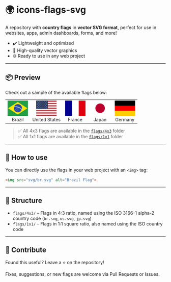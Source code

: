 # 🌍 icons-flags-svg

A repository with **country flags** in **vector SVG format**, perfect for use in websites, apps, admin dashboards, forms, and more!

- ✔️ Lightweight and optimized
- 🎨 High-quality vector graphics
- 🌐 Ready to use in any web project

---

## 📦 Preview

Check out a sample of the available flags below:

<table>
  <tr>
    <td align="center"><img src="https://raw.githubusercontent.com/MMaffi/icons-flags-svg/main/flags/4x3/br.svg" width="64"><br>Brazil</td>
    <td align="center"><img src="https://raw.githubusercontent.com/MMaffi/icons-flags-svg/main/flags/4x3/us.svg" width="64"><br>United States</td>
    <td align="center"><img src="https://raw.githubusercontent.com/MMaffi/icons-flags-svg/main/flags/4x3/fr.svg" width="64"><br>France</td>
    <td align="center"><img src="https://raw.githubusercontent.com/MMaffi/icons-flags-svg/main/flags/4x3/jp.svg" width="64"><br>Japan</td>
    <td align="center"><img src="https://raw.githubusercontent.com/MMaffi/icons-flags-svg/main/flags/4x3/de.svg" width="64"><br>Germany</td>
  </tr>
</table>

> ✅ All 4x3 flags are available in the [`flags/4x3`](https://github.com/MMaffi/icons-flags-svg/tree/main/flags/4x3) folder<br>
> ✅ All 1x1 flags are available in the [`flags/1x1`](https://github.com/MMaffi/icons-flags-svg/tree/main/flags/1x1) folder

---

## 🚀 How to use

You can directly use the flags in your web project with an `<img>` tag:

```html
<img src="svg/br.svg" alt="Brazil Flag">
```

---

## 📁 Structure

- `flags/4x3/` – Flags in 4:3 ratio, named using the ISO 3166-1 alpha-2 country code (`br.svg`, `us.svg`, `jp.svg`)
- `flags/1x1/` – Flags in 1:1 square ratio, also named using the ISO country code

---

## 🙌 Contribute

Found this useful? Leave a ⭐ on the repository!

Fixes, suggestions, or new flags are welcome via Pull Requests or Issues.

